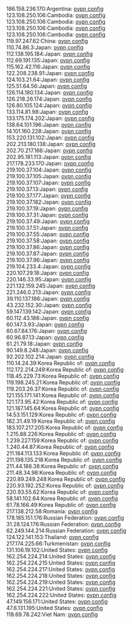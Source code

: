 186.158.236.170:Argentina: [ovpn config](vpn/186_158_236_170.ovpn)  
123.108.250.106:Cambodia: [ovpn config](vpn/123_108_250_106.ovpn)  
123.108.250.106:Cambodia: [ovpn config](vpn/123_108_250_106.ovpn)  
123.108.250.106:Cambodia: [ovpn config](vpn/123_108_250_106.ovpn)  
123.108.250.106:Cambodia: [ovpn config](vpn/123_108_250_106.ovpn)  
119.97.247.62:China: [ovpn config](vpn/119_97_247_62.ovpn)  
110.74.86.3:Japan: [ovpn config](vpn/110_74_86_3.ovpn)  
112.138.195.184:Japan: [ovpn config](vpn/112_138_195_184.ovpn)  
112.69.191.135:Japan: [ovpn config](vpn/112_69_191_135.ovpn)  
115.162.42.116:Japan: [ovpn config](vpn/115_162_42_116.ovpn)  
122.208.238.91:Japan: [ovpn config](vpn/122_208_238_91.ovpn)  
124.103.21.64:Japan: [ovpn config](vpn/124_103_21_64.ovpn)  
125.51.64.56:Japan: [ovpn config](vpn/125_51_64_56.ovpn)  
126.114.180.134:Japan: [ovpn config](vpn/126_114_180_134.ovpn)  
126.218.26.174:Japan: [ovpn config](vpn/126_218_26_174.ovpn)  
126.80.105.124:Japan: [ovpn config](vpn/126_80_105_124.ovpn)  
133.114.81.98:Japan: [ovpn config](vpn/133_114_81_98.ovpn)  
133.175.174.202:Japan: [ovpn config](vpn/133_175_174_202.ovpn)  
138.64.101.196:Japan: [ovpn config](vpn/138_64_101_196.ovpn)  
14.101.160.228:Japan: [ovpn config](vpn/14_101_160_228.ovpn)  
153.220.131.102:Japan: [ovpn config](vpn/153_220_131_102.ovpn)  
202.213.180.138:Japan: [ovpn config](vpn/202_213_180_138.ovpn)  
202.70.217.166:Japan: [ovpn config](vpn/202_70_217_166.ovpn)  
202.95.181.113:Japan: [ovpn config](vpn/202_95_181_113.ovpn)  
217.178.233.170:Japan: [ovpn config](vpn/217_178_233_170.ovpn)  
219.100.37.104:Japan: [ovpn config](vpn/219_100_37_104.ovpn)  
219.100.37.105:Japan: [ovpn config](vpn/219_100_37_105.ovpn)  
219.100.37.107:Japan: [ovpn config](vpn/219_100_37_107.ovpn)  
219.100.37.13:Japan: [ovpn config](vpn/219_100_37_13.ovpn)  
219.100.37.177:Japan: [ovpn config](vpn/219_100_37_177.ovpn)  
219.100.37.182:Japan: [ovpn config](vpn/219_100_37_182.ovpn)  
219.100.37.19:Japan: [ovpn config](vpn/219_100_37_19.ovpn)  
219.100.37.31:Japan: [ovpn config](vpn/219_100_37_31.ovpn)  
219.100.37.49:Japan: [ovpn config](vpn/219_100_37_49.ovpn)  
219.100.37.51:Japan: [ovpn config](vpn/219_100_37_51.ovpn)  
219.100.37.55:Japan: [ovpn config](vpn/219_100_37_55.ovpn)  
219.100.37.58:Japan: [ovpn config](vpn/219_100_37_58.ovpn)  
219.100.37.86:Japan: [ovpn config](vpn/219_100_37_86.ovpn)  
219.100.37.87:Japan: [ovpn config](vpn/219_100_37_87.ovpn)  
219.100.37.96:Japan: [ovpn config](vpn/219_100_37_96.ovpn)  
219.104.233.4:Japan: [ovpn config](vpn/219_104_233_4.ovpn)  
220.107.29.18:Japan: [ovpn config](vpn/220_107_29_18.ovpn)  
220.146.33.95:Japan: [ovpn config](vpn/220_146_33_95.ovpn)  
221.132.159.245:Japan: [ovpn config](vpn/221_132_159_245.ovpn)  
221.246.0.213:Japan: [ovpn config](vpn/221_246_0_213.ovpn)  
39.110.137.186:Japan: [ovpn config](vpn/39_110_137_186.ovpn)  
43.232.152.30:Japan: [ovpn config](vpn/43_232_152_30.ovpn)  
59.147.139.142:Japan: [ovpn config](vpn/59_147_139_142.ovpn)  
60.112.43.188:Japan: [ovpn config](vpn/60_112_43_188.ovpn)  
60.147.3.93:Japan: [ovpn config](vpn/60_147_3_93.ovpn)  
60.67.84.176:Japan: [ovpn config](vpn/60_67_84_176.ovpn)  
60.96.87.13:Japan: [ovpn config](vpn/60_96_87_13.ovpn)  
61.21.79.18:Japan: [ovpn config](vpn/61_21_79_18.ovpn)  
90.149.8.248:Japan: [ovpn config](vpn/90_149_8_248.ovpn)  
92.202.102.214:Japan: [ovpn config](vpn/92_202_102_214.ovpn)  
110.14.24.39:Korea Republic of: [ovpn config](vpn/110_14_24_39.ovpn)  
112.172.214.249:Korea Republic of: [ovpn config](vpn/112_172_214_249.ovpn)  
118.45.229.73:Korea Republic of: [ovpn config](vpn/118_45_229_73.ovpn)  
119.198.245.21:Korea Republic of: [ovpn config](vpn/119_198_245_21.ovpn)  
119.203.26.37:Korea Republic of: [ovpn config](vpn/119_203_26_37.ovpn)  
121.155.171.141:Korea Republic of: [ovpn config](vpn/121_155_171_141.ovpn)  
121.173.95.42:Korea Republic of: [ovpn config](vpn/121_173_95_42.ovpn)  
121.187.145.64:Korea Republic of: [ovpn config](vpn/121_187_145_64.ovpn)  
14.53.151.129:Korea Republic of: [ovpn config](vpn/14_53_151_129.ovpn)  
182.31.49.19:Korea Republic of: [ovpn config](vpn/182_31_49_19.ovpn)  
183.107.217.205:Korea Republic of: [ovpn config](vpn/183_107_217_205.ovpn)  
1.215.88.226:Korea Republic of: [ovpn config](vpn/1_215_88_226.ovpn)  
1.239.227.159:Korea Republic of: [ovpn config](vpn/1_239_227_159.ovpn)  
1.240.44.87:Korea Republic of: [ovpn config](vpn/1_240_44_87.ovpn)  
211.184.113.133:Korea Republic of: [ovpn config](vpn/211_184_113_133.ovpn)  
211.198.135.218:Korea Republic of: [ovpn config](vpn/211_198_135_218.ovpn)  
211.44.188.38:Korea Republic of: [ovpn config](vpn/211_44_188_38.ovpn)  
211.48.34.98:Korea Republic of: [ovpn config](vpn/211_48_34_98.ovpn)  
220.89.249.248:Korea Republic of: [ovpn config](vpn/220_89_249_248.ovpn)  
220.93.192.252:Korea Republic of: [ovpn config](vpn/220_93_192_252.ovpn)  
220.93.55.62:Korea Republic of: [ovpn config](vpn/220_93_55_62.ovpn)  
58.141.102.64:Korea Republic of: [ovpn config](vpn/58_141_102_64.ovpn)  
61.78.166.49:Korea Republic of: [ovpn config](vpn/61_78_166_49.ovpn)  
217.138.212.58:Romania: [ovpn config](vpn/217_138_212_58.ovpn)  
178.185.151.176:Russian Federation: [ovpn config](vpn/178_185_151_176.ovpn)  
31.28.124.176:Russian Federation: [ovpn config](vpn/31_28_124_176.ovpn)  
62.249.144.214:Russian Federation: [ovpn config](vpn/62_249_144_214.ovpn)  
124.122.141.153:Thailand: [ovpn config](vpn/124_122_141_153.ovpn)  
217.174.225.66:Turkmenistan: [ovpn config](vpn/217_174_225_66.ovpn)  
131.106.19.102:United States: [ovpn config](vpn/131_106_19_102.ovpn)  
162.254.224.214:United States: [ovpn config](vpn/162_254_224_214.ovpn)  
162.254.224.215:United States: [ovpn config](vpn/162_254_224_215.ovpn)  
162.254.224.217:United States: [ovpn config](vpn/162_254_224_217.ovpn)  
162.254.224.218:United States: [ovpn config](vpn/162_254_224_218.ovpn)  
162.254.224.219:United States: [ovpn config](vpn/162_254_224_219.ovpn)  
162.254.224.221:United States: [ovpn config](vpn/162_254_224_221.ovpn)  
162.254.224.222:United States: [ovpn config](vpn/162_254_224_222.ovpn)  
47.149.156.171:United States: [ovpn config](vpn/47_149_156_171.ovpn)  
47.6.131.195:United States: [ovpn config](vpn/47_6_131_195.ovpn)  
118.69.78.242:Viet Nam: [ovpn config](vpn/118_69_78_242.ovpn)  

